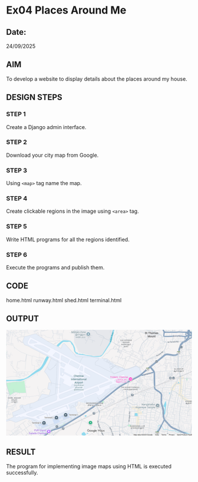 # Ex04 Places Around Me
## Date: 
24/09/2025
## AIM
To develop a website to display details about the places around my house.

## DESIGN STEPS

### STEP 1
Create a Django admin interface.

### STEP 2
Download your city map from Google.

### STEP 3
Using ```<map>``` tag name the map.

### STEP 4
Create clickable regions in the image using ```<area>``` tag.

### STEP 5
Write HTML programs for all the regions identified.

### STEP 6
Execute the programs and publish them.

## CODE
home.html
runway.html
shed.html
terminal.html
## OUTPUT
![alt text](<Screenshot 2025-09-22 112141.png>)






## RESULT
The program for implementing image maps using HTML is executed successfully.

